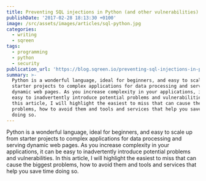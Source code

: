 ```yaml
---
title: Preventing SQL injections in Python (and other vulnerabilities)
publishDate: '2017-02-28 18:13:30 +0100'
image: /src/assets/images/articles/sql-python.jpg
categories:
  - writing
  - sqreen
tags:
  - programming
  - python
  - security
publication_url: 'https://blog.sqreen.io/preventing-sql-injections-in-python/'
summary: >-
  Python is a wonderful language, ideal for beginners, and easy to scale up from
  starter projects to complex applications for data processing and serving
  dynamic web pages. As you increase complexity in your applications, it can be
  easy to inadvertently introduce potential problems and vulnerabilities. In
  this article, I will highlight the easiest to miss that can cause the biggest
  problems, how to avoid them and tools and services that help you save time
  doing so.
---
```


Python is a wonderful language, ideal for beginners, and easy to scale up from starter projects to complex applications for data processing and serving dynamic web pages. As you increase complexity in your applications, it can be easy to inadvertently introduce potential problems and vulnerabilities. In this article, I will highlight the easiest to miss that can cause the biggest problems, how to avoid them and tools and services that help you save time doing so.
